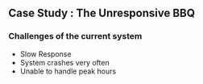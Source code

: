 ## Case Study : The Unresponsive BBQ

### Challenges of the current system

- Slow Response
- System crashes very often
- Unable to handle peak hours